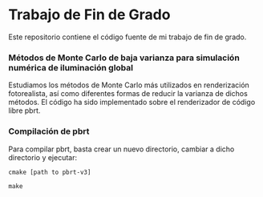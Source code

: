# Trabajo de Fin de Grado
Este repositorio contiene el código fuente de mi trabajo de fin de grado. 

###  Métodos de Monte Carlo de baja varianza para simulación numérica de iluminación global ###
Estudiamos los métodos de Monte Carlo más utilizados en renderización fotorealista, así como diferentes formas de reducir la varianza de dichos métodos. El código ha sido implementado sobre el renderizador de código libre pbrt.

### Compilación de pbrt ###

Para compilar pbrt, basta crear un nuevo directorio, cambiar a dicho directorio y ejecutar:

`cmake [path to pbrt-v3]`

`make` 
